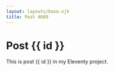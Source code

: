 ```yaml
---
layout: layouts/base.njk
title: Post 4689
---
```


# Post {{ id }}

This is post {{ id }} in my Eleventy project.
